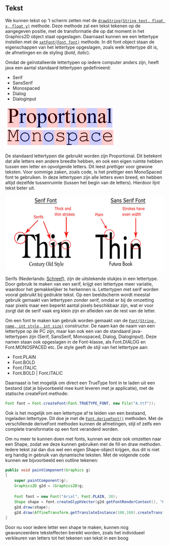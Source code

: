 ## Tekst

We kunnen tekst op 't scherm zetten met de [```drawString(String text, float x, float y)```](https://docs.oracle.com/javase/7/docs/api/java/awt/Graphics2D.html#drawString(java.lang.String,%20float,%20float)) methode. Deze methode zal een tekst tekenen op de aangegeven positie, met de transformatie die op dat moment in het Graphics2D object staat opgeslagen. Daarnaast kunnen we een lettertype instellen met de [```setFont(Font font)```](https://docs.oracle.com/javase/7/docs/api/java/awt/Graphics.html#setFont(java.awt.Font)) methode. In dit font object staan de eigenschappen van het lettertype opgeslagen, zoals welk lettertype dit is, de afmetingen en de styling (_bold_, *italic*).

Omdat de geïnstalleerde lettertypen op iedere computer anders zijn, heeft java een aantal standaard lettertypen gedefinieerd:

- Serif
- SansSerif
- Monospaced
- Dialog
- Dialoginput

![monospace](images/week03/monospace.png)

De standaard lettertypen die gebruikt worden zijn Proportional. Dit betekent dat alle letters een andere breedte hebben, en ook een eigen ruimte hebben tussen een letter en opvolgende letters. Dit leest prettiger voor gewone teksten. Voor sommige zaken, zoals code, is het prettiger een MonoSpaced font te gebruiken. In deze lettertypen zijn alle letters even breed, en hebben altijd dezelfde tussenruimte (tussen het begin van de letters). Hierdoor lijnt tekst beter uit.

![serif](images/week03/serif.png)

Serifs (Nederlands: [Schreef](https://nl.wikipedia.org/wiki/Schreef)), zijn de uitstekende stukjes in een lettertype. Door gebruik te maken van een serif, krijgt een lettertype meer variatie, waardoor het gemakkelijker te herkennen is. Lettertypen met serif worden vooral gebruikt bij gedrukte tekst. Op een beeldscherm wordt meestal gebruik gemaakt van lettertypen zonder serif, omdat er bij de omzetting naar pixels maar een beperkt aantal pixels beschikbaar zijn, wat er voor zorgt dat de serif vaak erg klein zijn en afleiden van de rest van de letter.

Om een font te maken kan gebruik worden gemaakt van de [```Font(String name, int style, int size)```](https://docs.oracle.com/javase/7/docs/api/java/awt/Font.html#Font(java.lang.String,%20int,%20int)) constructor. De naam kan de naam van een lettertype op de PC zijn, maar kan ook een van de standaard java-lettertypen zijn (Serif, SansSerif, Monospaced, Dialog, Dialoginput). Deze namen staan ook opgeslagen in de Font-klasse, als Font.DIALOG en Font.MONOSPACED etc. De style geeft de stijl van het lettertype aan:

- Font.PLAIN
- Font.BOLD
- Font.ITALIC
- Font.BOLD &#124; Font.ITALIC

Daarnaast is het mogelijk om direct een TrueType font in te laden uit een bestand (dat je bijvoorbeeld mee kunt leveren met je applicatie), met de statische createFont methode:

```java
Font font = Font.createFont(Font.TRUETYPE_FONT, new File("A.ttf"));
```

Ook is het mogelijk om een lettertype af te leiden van een bestaand, ingeladen lettertype. Dit doe je met de [```Font.deriveFont()```](https://docs.oracle.com/javase/7/docs/api/java/awt/Font.html#deriveFont(float)) methoden. Met de verschillende deriveFont methoden kunnen de afmetingen, stijl of zelfs een complete transformatie op een font veranderd worden.

Om nu meer te kunnen doen met fonts, kunnen we deze ook omzetten naar een Shape, zodat we deze kunnen gebruiken met de fill en draw methoden. Iedere tekst zal dan dus wel een eigen Shape-object krijgen, dus dit is niet erg handig in gebruik van dynamische teksten. Met de volgende code kunnen we bijvoorbeeld een outline tekenen:

```java
public void paintComponent(Graphics g)
{
    super.paintComponent(g);
    Graphics2D g2d = (Graphics2D)g;

    Font font = new Font("Arial", Font.PLAIN, 30);
    Shape shape = font.createGlyphVector(g2d.getFontRenderContext(), "Hello World").getOutline();
    g2d.draw(shape);
    g2d.draw(AffineTransform.getTranslateInstance(100,100).createTransformedShape(shape));
}

```

Door nu voor iedere letter een shape te maken, kunnen nog geavanceerdere teksteffecten bereikt worden, zoals het individueel verkleuren van letters tot het tekenen van tekst in een boog
